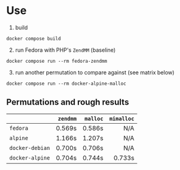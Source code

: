 # Use

1. build

```shell
docker compose build
```

2. run Fedora with PHP's `ZendMM` (baseline)

```shell
docker compose run --rm fedora-zendmm
```

3. run another permutation to compare against (see matrix below)

```
docker compose run --rm docker-alpine-malloc
```

## Permutations and rough results

|                 | `zendmm` | `malloc` | `mimalloc` |
|-----------------|---------:|---------:|-----------:|
| `fedora`        |   0.569s |   0.586s |        N/A |
| `alpine`        |   1.166s |   1.207s |        N/A |
| `docker-debian` |   0.700s |   0.706s |        N/A |
| `docker-alpine` |   0.704s |   0.744s |     0.733s |
